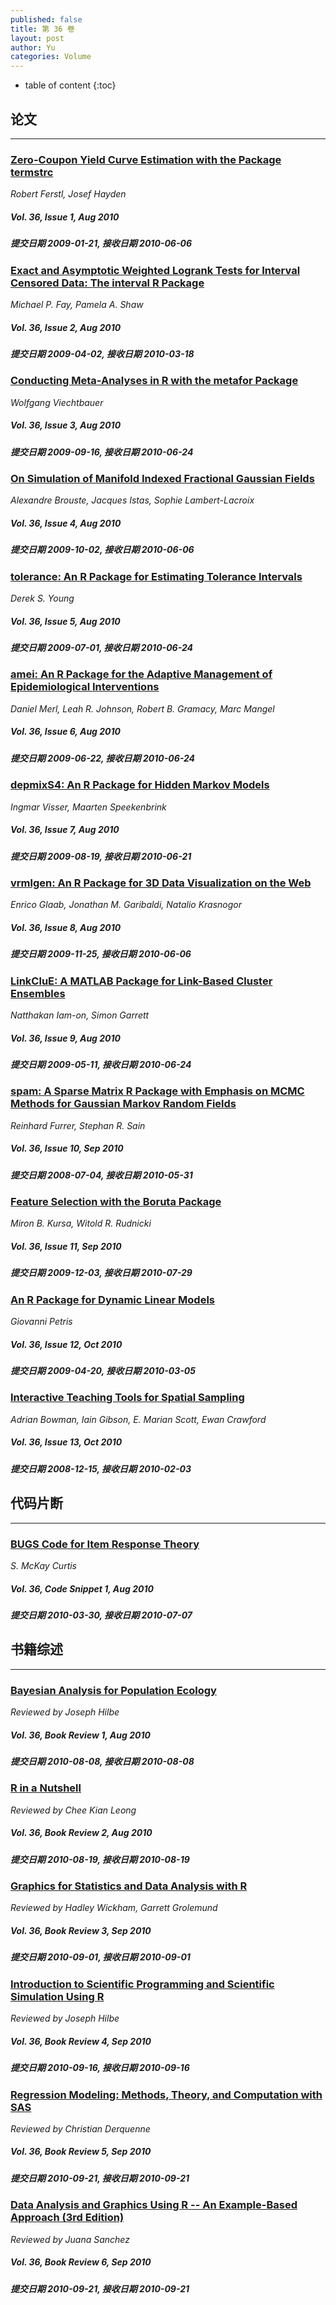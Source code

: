 ```yaml
---
published: false
title: 第 36 卷
layout: post
author: Yu
categories: Volume
---
```


* table of content
{:toc}

## 论文

***

### [Zero-Coupon Yield Curve Estimation with the Package termstrc](/jstatsoft/v36/i01.html)

*Robert Ferstl, Josef Hayden*

##### Vol. 36, Issue 1, Aug 2010

##### 提交日期 2009-01-21, 接收日期 2010-06-06

### [Exact and Asymptotic Weighted Logrank Tests for Interval Censored Data: The interval R Package](/jstatsoft/v36/i02.html)

*Michael P. Fay, Pamela A. Shaw*

##### Vol. 36, Issue 2, Aug 2010

##### 提交日期 2009-04-02, 接收日期 2010-03-18

### [Conducting Meta-Analyses in R with the metafor Package](/jstatsoft/v36/i03.html)

*Wolfgang Viechtbauer*

##### Vol. 36, Issue 3, Aug 2010

##### 提交日期 2009-09-16, 接收日期 2010-06-24

### [On Simulation of Manifold Indexed Fractional Gaussian Fields](/jstatsoft/v36/i04.html)

*Alexandre Brouste, Jacques Istas, Sophie Lambert-Lacroix*

##### Vol. 36, Issue 4, Aug 2010

##### 提交日期 2009-10-02, 接收日期 2010-06-06

### [tolerance: An R Package for Estimating Tolerance Intervals](/jstatsoft/v36/i05.html)

*Derek S. Young*

##### Vol. 36, Issue 5, Aug 2010

##### 提交日期 2009-07-01, 接收日期 2010-06-24

### [amei: An R Package for the Adaptive Management of Epidemiological Interventions](/jstatsoft/v36/i06.html)

*Daniel Merl, Leah R. Johnson, Robert B. Gramacy, Marc Mangel*

##### Vol. 36, Issue 6, Aug 2010

##### 提交日期 2009-06-22, 接收日期 2010-06-24

### [depmixS4: An R Package for Hidden Markov Models](/jstatsoft/v36/i07.html)

*Ingmar Visser, Maarten Speekenbrink*

##### Vol. 36, Issue 7, Aug 2010

##### 提交日期 2009-08-19, 接收日期 2010-06-21

### [vrmlgen: An R Package for 3D Data Visualization on the Web](/jstatsoft/v36/i08.html)

*Enrico Glaab, Jonathan M. Garibaldi, Natalio Krasnogor*

##### Vol. 36, Issue 8, Aug 2010

##### 提交日期 2009-11-25, 接收日期 2010-06-06

### [LinkCluE: A MATLAB Package for Link-Based Cluster Ensembles](/jstatsoft/v36/i09.html)

*Natthakan Iam-on, Simon Garrett*

##### Vol. 36, Issue 9, Aug 2010

##### 提交日期 2009-05-11, 接收日期 2010-06-24

### [spam: A Sparse Matrix R Package with Emphasis on MCMC Methods for Gaussian Markov Random Fields](/jstatsoft/v36/i10.html)

*Reinhard Furrer, Stephan R. Sain*

##### Vol. 36, Issue 10, Sep 2010

##### 提交日期 2008-07-04, 接收日期 2010-05-31

### [Feature Selection with the Boruta Package](/jstatsoft/v36/i11.html)

*Miron B. Kursa, Witold R. Rudnicki*

##### Vol. 36, Issue 11, Sep 2010

##### 提交日期 2009-12-03, 接收日期 2010-07-29

### [An R Package for Dynamic Linear Models](/jstatsoft/v36/i12.html)

*Giovanni Petris*

##### Vol. 36, Issue 12, Oct 2010

##### 提交日期 2009-04-20, 接收日期 2010-03-05

### [Interactive Teaching Tools for Spatial Sampling](/jstatsoft/v36/i13.html)

*Adrian Bowman, Iain Gibson, E. Marian Scott, Ewan Crawford*

##### Vol. 36, Issue 13, Oct 2010

##### 提交日期 2008-12-15, 接收日期 2010-02-03

## 代码片断

***

### [BUGS Code for Item Response Theory](/jstatsoft/v36/c01.html)

*S. McKay Curtis*

##### Vol. 36, Code Snippet 1, Aug 2010

##### 提交日期 2010-03-30, 接收日期 2010-07-07

## 书籍综述

***

### [Bayesian Analysis for Population Ecology](/jstatsoft/v36/b01.html)

*Reviewed by Joseph Hilbe*

##### Vol. 36, Book Review 1, Aug 2010

##### 提交日期 2010-08-08, 接收日期 2010-08-08

### [R in a Nutshell](/jstatsoft/v36/b02.html)

*Reviewed by Chee Kian Leong*

##### Vol. 36, Book Review 2, Aug 2010

##### 提交日期 2010-08-19, 接收日期 2010-08-19

### [Graphics for Statistics and Data Analysis with R](/jstatsoft/v36/b03.html)

*Reviewed by Hadley  Wickham, Garrett Grolemund*

##### Vol. 36, Book Review 3, Sep 2010

##### 提交日期 2010-09-01, 接收日期 2010-09-01

### [Introduction to Scientific Programming and Scientific Simulation Using R](/jstatsoft/v36/b04.html)

*Reviewed by Joseph Hilbe*

##### Vol. 36, Book Review 4, Sep 2010

##### 提交日期 2010-09-16, 接收日期 2010-09-16

### [Regression Modeling: Methods, Theory, and Computation with SAS](/jstatsoft/v36/b05.html)

*Reviewed by Christian Derquenne*

##### Vol. 36, Book Review 5, Sep 2010

##### 提交日期 2010-09-21, 接收日期 2010-09-21

### [Data Analysis and Graphics Using R -- An Example-Based Approach (3rd Edition)](/jstatsoft/v36/b06.html)

*Reviewed by Juana Sanchez*

##### Vol. 36, Book Review 6, Sep 2010

##### 提交日期 2010-09-21, 接收日期 2010-09-21

